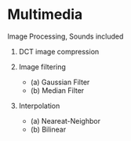 # Multimedia
Image Processing, Sounds included

1. DCT image compression



2. Image filtering
    - (a)  Gaussian Filter
    - (b)  Median Filter


3. Interpolation 
    - (a)  Neareat-Neighbor
    - (b)  Bilinear
